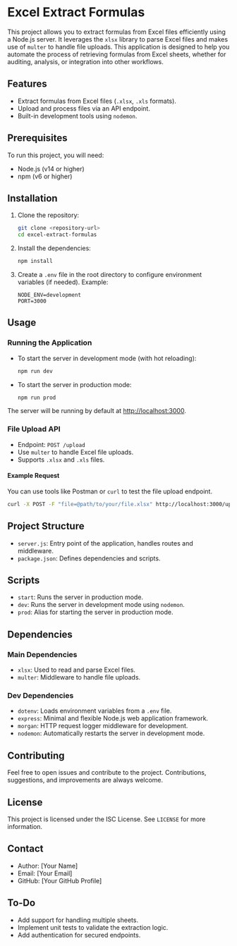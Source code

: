 # Excel Extract Formulas

This project allows you to extract formulas from Excel files efficiently using a Node.js server. It leverages the `xlsx` library to parse Excel files and makes use of `multer` to handle file uploads. This application is designed to help you automate the process of retrieving formulas from Excel sheets, whether for auditing, analysis, or integration into other workflows.

## Features
- Extract formulas from Excel files (`.xlsx`, `.xls` formats).
- Upload and process files via an API endpoint.
- Built-in development tools using `nodemon`.

## Prerequisites
To run this project, you will need:
- Node.js (v14 or higher)
- npm (v6 or higher)

## Installation
1. Clone the repository:
   ```sh
   git clone <repository-url>
   cd excel-extract-formulas
   ```

2. Install the dependencies:
   ```sh
   npm install
   ```

3. Create a `.env` file in the root directory to configure environment variables (if needed). Example:
   ```
   NODE_ENV=development
   PORT=3000
   ```

## Usage
### Running the Application
- To start the server in development mode (with hot reloading):
  ```sh
  npm run dev
  ```

- To start the server in production mode:
  ```sh
  npm run prod
  ```

The server will be running by default at [http://localhost:3000](http://localhost:3000).

### File Upload API
- Endpoint: `POST /upload`
- Use `multer` to handle Excel file uploads.
- Supports `.xlsx` and `.xls` files.

#### Example Request
You can use tools like Postman or `curl` to test the file upload endpoint.

```sh
curl -X POST -F "file=@path/to/your/file.xlsx" http://localhost:3000/upload
```

## Project Structure
- `server.js`: Entry point of the application, handles routes and middleware.
- `package.json`: Defines dependencies and scripts.

## Scripts
- `start`: Runs the server in production mode.
- `dev`: Runs the server in development mode using `nodemon`.
- `prod`: Alias for starting the server in production mode.

## Dependencies
### Main Dependencies
- `xlsx`: Used to read and parse Excel files.
- `multer`: Middleware to handle file uploads.

### Dev Dependencies
- `dotenv`: Loads environment variables from a `.env` file.
- `express`: Minimal and flexible Node.js web application framework.
- `morgan`: HTTP request logger middleware for development.
- `nodemon`: Automatically restarts the server in development mode.

## Contributing
Feel free to open issues and contribute to the project. Contributions, suggestions, and improvements are always welcome.

## License
This project is licensed under the ISC License. See `LICENSE` for more information.

## Contact
- Author: [Your Name]
- Email: [Your Email]
- GitHub: [Your GitHub Profile]

## To-Do
- Add support for handling multiple sheets.
- Implement unit tests to validate the extraction logic.
- Add authentication for secured endpoints.

